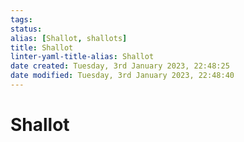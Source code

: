 ```yaml
---
tags: 
status:
alias: [Shallot, shallots]
title: Shallot
linter-yaml-title-alias: Shallot
date created: Tuesday, 3rd January 2023, 22:48:25
date modified: Tuesday, 3rd January 2023, 22:48:40
---
```


# Shallot